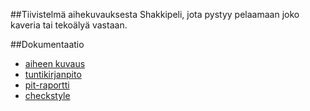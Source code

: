 ##Tiivistelmä aihekuvauksesta
Shakkipeli, jota pystyy pelaamaan joko kaveria tai tekoälyä vastaan.

##Dokumentaatio

* [aiheen kuvaus](dokumentaatio/aiheenKuvausJaRakenne.md)
* [tuntikirjanpito](dokumentaatio/tuntikirjanpito.md)
* [pit-raportti](https://htmlpreview.github.io/?https://github.com/8Cookie9/Shakki/blob/master/dokumentaatio/Pit/201702032355/index.html)
* [checkstyle](https://htmlpreview.github.io/?https://github.com/8Cookie9/Shakki/blob/master/dokumentaatio/Checkstyle/checkstyle%204.html)
